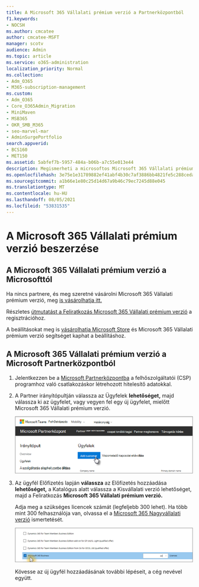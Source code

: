 ```yaml
---
title: A Microsoft 365 Vállalati prémium verzió a Partnerközpontból
f1.keywords:
- NOCSH
ms.author: cmcatee
author: cmcatee-MSFT
manager: scotv
audience: Admin
ms.topic: article
ms.service: o365-administration
localization_priority: Normal
ms.collection:
- Adm_O365
- M365-subscription-management
ms.custom:
- Adm_O365
- Core_O365Admin_Migration
- MiniMaven
- MSB365
- OKR_SMB_M365
- seo-marvel-mar
- AdminSurgePortfolio
search.appverid:
- BCS160
- MET150
ms.assetid: 5abfef7b-5957-484a-b06b-a7c55e013e44
description: Megismerheti a microsoftos Microsoft 365 Vállalati prémium verzió vásárlási lehetőségeit, valamint a Microsoft Partnerközpontból való vásárláshoz rendelkezésre álló részletes útmutatót.
ms.openlocfilehash: 3e75e1e31789882ef41abf4b30c7af3886bb4821fe5c288ceda5af684ea8f854
ms.sourcegitcommit: a1b66e1e80c25d14d67a9b46c79ec7245d88e045
ms.translationtype: MT
ms.contentlocale: hu-HU
ms.lasthandoff: 08/05/2021
ms.locfileid: "53831535"
---
```

# <a name="get-microsoft-365-business-premium"></a>A Microsoft 365 Vállalati prémium verzió beszerzése

## <a name="get-microsoft-365-business-premium-from-microsoft"></a>A Microsoft 365 Vállalati prémium verzió a Microsofttól

Ha nincs partnere, és meg szeretné vásárolni Microsoft 365 Vállalati prémium verzió, meg [is vásárolhatja itt.](https://www.microsoft.com/en-US/microsoft-365/business)

Részletes [útmutatást a Feliratkozás Microsoft 365 Vállalati prémium verzió](sign-up.md) a regisztrációhoz.

A beállításokat meg is [vásárolhatja Microsoft Store](https://www.microsoft.com/en-us/store/locations/find-a-store?icid=en_US_Store_UH_FAS) és Microsoft 365 Vállalati prémium verzió segítséget kaphat a beállításhoz.
  
## <a name="get-microsoft-365-business-premium-from-microsoft-partner-center"></a>A Microsoft 365 Vállalati prémium verzió a Microsoft Partnerközpontból

1. Jelentkezzen be a [Microsoft Partnerközpontba](https://go.microsoft.com/fwlink/p/?linkid=849910) a felhőszolgáltatói (CSP) programhoz való csatlakozáskor létrehozott hitelesítő adatokkal. 
    
2. A Partner irányítópultján válassza az Ügyfelek **lehetőséget,** majd válassza ki az ügyfelet, vagy vegyen fel egy új ügyfelet, mielőtt Microsoft 365 Vállalati prémium verzió.
    
    ![A Microsoft Partnerközpontban vegyen fel egy ügyfelet.](../media/ec807d07-bbd2-411f-8fe1-c644cf9a3882.png)
  
3. Az ügyfél Előfizetés lapján **válassza** az Előfizetés hozzáadása **lehetőséget,** a Katalógus alatt válassza a Kisvállalati verzió lehetőséget, majd a Feliratkozás **Microsoft 365 Vállalati prémium verzió.**
    
    Adja meg a szükséges licencek számát (legfeljebb 300 lehet). Ha több mint 300 felhasználója van, olvassa el a [Microsoft 365 Nagyvállalati verzió](../enterprise/index.yml) ismertetését. 
    
    ![Az Új előfizetés lapon válassza a Kisvállalati verzió lehetőséget.](../media/52d99e89-2175-4974-84bb-dd626048541b.png)
  
    Kövesse az új ügyfél hozzáadásának további lépéseit, a cég nevével együtt.
